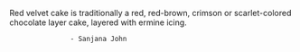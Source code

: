 Red velvet cake is traditionally a red, red-brown, crimson or scarlet-colored chocolate layer cake, layered with ermine icing. 

                   - Sanjana John